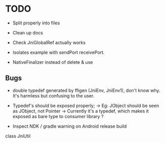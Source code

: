 # TODO
* Split properly into files

* Clean up docs

* Check JniGlobalRef actually works

* Isolates example with sendPort receivePort.

* NativeFinalizer instead of delete & use

## Bugs
* double typedef generated by ffigen (JniEnv, JniEnv1), don't know why. It's harmless but confusing to the user.

* Typedef's should be exposed properly;
	-> Eg: JObject should be seen as JObject, not Pointer<Void>
	-> Currently it's a typedef, which makes it exposed as bare type to consumer library ?

* Inspect NDK / gradle warning on Android release build

class JniUtil

